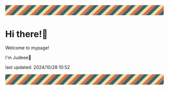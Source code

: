 <!-- Header image -->
<img src="./pokemon/pokemon_15.png" width="1000">

# Hi there!👋

Welcome to mypage!

I'm Judeee🐷

last updated: 2024/10/28 10:52

<!-- Footer image -->
<img src="./pokemon/pokemon_15.png" width="1000">
